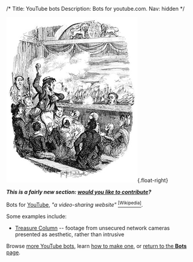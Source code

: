 /*
Title: YouTube bots
Description: Bots for youtube.com.
Nav: hidden
*/

![This is EXACTLY what YouTube is like.](/content/images/illustrations/battle-nile.jpg){.float-right}

***This is a fairly new section: [would you like to contribute](https://github.com/botwiki/botwiki.org)?***

Bots for [YouTube](https://www.youtube.com/), *"a video-sharing website"* [<sup>[Wikipedia]</sup>](https://en.wikipedia.org/wiki/YouTube).

Some examples include:

- [Treasure Column](/bots/youtube-bots/treasurecolumn) -- footage from unsecured network cameras presented as aesthetic, rather than intrusive

Browse [more YouTube bots](/tag/youtubebot), learn [how to make one](/tutorials/youtubebots), or [return to the **Bots** page](/bots).

